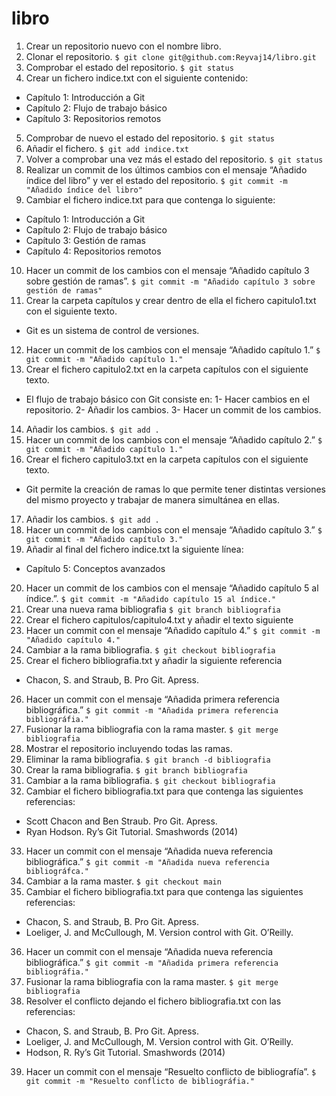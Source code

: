 # libro
1. Crear un repositorio nuevo con el nombre libro.
2. Clonar el repositorio.
`$ git clone git@github.com:Reyvaj14/libro.git`
3. Comprobar el estado del repositorio.
`$ git status`
4. Crear un fichero indice.txt con el siguiente contenido:
- Capítulo 1: Introducción a Git
- Capítulo 2: Flujo de trabajo básico
- Capítulo 3: Repositorios remotos
5. Comprobar de nuevo el estado del repositorio.
`$ git status`
6. Añadir el fichero.
`$ git add indice.txt`
7. Volver a comprobar una vez más el estado del repositorio.
`$ git status`
8. Realizar un commit de los últimos cambios con el mensaje “Añadido índice del libro” y ver el estado del repositorio.
`$ git commit -m "Añadido índice del libro"`
9. Cambiar el fichero indice.txt para que contenga lo siguiente:
- Capítulo 1: Introducción a Git
- Capítulo 2: Flujo de trabajo básico
- Capítulo 3: Gestión de ramas
- Capítulo 4: Repositorios remotos
10. Hacer un commit de los cambios con el mensaje “Añadido capítulo 3 sobre gestión de ramas”.
`$ git commit -m "Añadido capítulo 3 sobre gestión de ramas"`
11. Crear la carpeta capítulos y crear dentro de ella el fichero capitulo1.txt con el siguiente texto.
- Git es un sistema de control de versiones.
12. Hacer un commit de los cambios con el mensaje “Añadido capítulo 1.”
`$ git commit -m "Añadido capítulo 1."`
13. Crear el fichero capitulo2.txt en la carpeta capítulos con el siguiente texto.
- El flujo de trabajo básico con Git consiste en: 1- Hacer cambios en el repositorio. 2- Añadir los cambios. 3- Hacer un commit de los cambios.
14. Añadir los cambios.
`$ git add .`
15. Hacer un commit de los cambios con el mensaje “Añadido capítulo 2.”
`$ git commit -m "Añadido capítulo 1."`
16. Crear el fichero capitulo3.txt en la carpeta capítulos con el siguiente texto.
- Git permite la creación de ramas lo que permite tener distintas versiones del mismo proyecto y trabajar de manera simultánea en ellas.
17. Añadir los cambios.
`$ git add .`
18. Hacer un commit de los cambios con el mensaje “Añadido capítulo 3.”
`$ git commit -m "Añadido capítulo 3."`
19. Añadir al final del fichero indice.txt la siguiente línea:
- Capítulo 5: Conceptos avanzados
20. Hacer un commit de los cambios con el mensaje “Añadido capítulo 5 al índice.”.
`$ git commit -m "Añadido capítulo 15 al índice."`
21. Crear una nueva rama bibliografia
`$ git branch bibliografia`
22. Crear el fichero capitulos/capitulo4.txt y añadir el texto siguiente
23. Hacer un commit con el mensaje “Añadido capítulo 4.”
`$ git commit -m "Añadido capítulo 4."`
24. Cambiar a la rama bibliografia.
`$ git checkout bibliografia`
25. Crear el fichero bibliografia.txt y añadir la siguiente referencia
- Chacon, S. and Straub, B. Pro Git. Apress.
26. Hacer un commit con el mensaje “Añadida primera referencia bibliográfica.”
`$ git commit -m "Añadida primera referencia bibliográfia."`
27. Fusionar la rama bibliografia con la rama master.
`$ git merge bibliografia`
28. Mostrar el repositorio incluyendo todas las ramas.
29. Eliminar la rama bibliografia.
`$ git branch -d bibliografia`
30. Crear la rama bibliografia.
`$ git branch bibliografia`
31. Cambiar a la rama bibliografia.
`$ git checkout bibliografia`
32. Cambiar el fichero bibliografia.txt para que contenga las siguientes referencias:
- Scott Chacon and Ben Straub. Pro Git. Apress.
- Ryan Hodson. Ry’s Git Tutorial. Smashwords (2014)
33. Hacer un commit con el mensaje “Añadida nueva referencia bibliográfica.”
`$ git commit -m "Añadida nueva referencia bibliográfca."`
34. Cambiar a la rama master.
`$ git checkout main`
35. Cambiar el fichero bibliografia.txt para que contenga las siguientes referencias:
- Chacon, S. and Straub, B. Pro Git. Apress.
- Loeliger, J. and McCullough, M. Version control with Git. O’Reilly.
36. Hacer un commit con el mensaje “Añadida nueva referencia bibliográfica.”
`$ git commit -m "Añadida primera referencia bibliográfia."`
37. Fusionar la rama bibliografia con la rama master.
`$ git merge bibliografia`
38. Resolver el conflicto dejando el fichero bibliografia.txt con las referencias:
- Chacon, S. and Straub, B. Pro Git. Apress.
- Loeliger, J. and McCullough, M. Version control with Git. O’Reilly.
- Hodson, R. Ry’s Git Tutorial. Smashwords (2014)
39. Hacer un commit con el mensaje “Resuelto conflicto de bibliografía”.
`$ git commit -m "Resuelto conflicto de bibliográfia."`